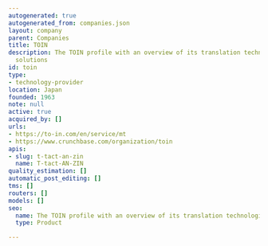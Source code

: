 ```yaml
---
autogenerated: true
autogenerated_from: companies.json
layout: company
parent: Companies
title: TOIN
description: The TOIN profile with an overview of its translation technologies and
  solutions
id: toin
type:
- technology-provider
location: Japan
founded: 1963
note: null
active: true
acquired_by: []
urls:
- https://to-in.com/en/service/mt
- https://www.crunchbase.com/organization/toin
apis:
- slug: t-tact-an-zin
  name: T-tact-AN-ZIN
quality_estimation: []
automatic_post_editing: []
tms: []
routers: []
models: []
seo:
  name: The TOIN profile with an overview of its translation technologies and solutions
  type: Product

---
```


